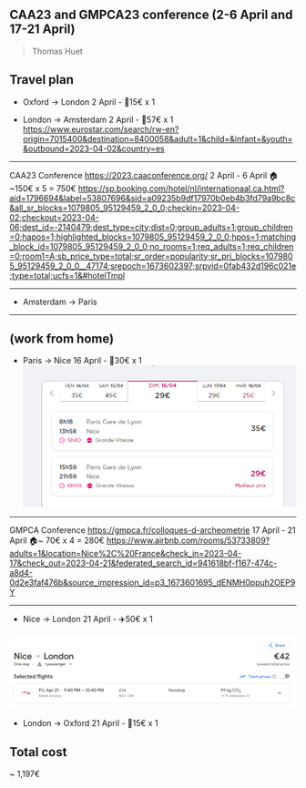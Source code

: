 
## CAA23 and GMPCA23 conference (2-6 April and 17-21 April) 
> Thomas Huet

## Travel plan

* Oxford -> London
2 April - 🚂15€ x 1

* London -> Amsterdam
2 April - 🚂57€ x 1
https://www.eurostar.com/search/rw-en?origin=7015400&destination=8400058&adult=1&child=&infant=&youth=&outbound=2023-04-02&country=es

---

CAA23 Conference https://2023.caaconference.org/
2 April - 6 April
🏠~150€ x 5 = 750€
https://sp.booking.com/hotel/nl/internationaal.ca.html?aid=1796694&label=53807696&sid=a09235b9df17970b0eb4b3fd79a9bc8c&all_sr_blocks=1079805_95129459_2_0_0;checkin=2023-04-02;checkout=2023-04-06;dest_id=-2140479;dest_type=city;dist=0;group_adults=1;group_children=0;hapos=1;highlighted_blocks=1079805_95129459_2_0_0;hpos=1;matching_block_id=1079805_95129459_2_0_0;no_rooms=1;req_adults=1;req_children=0;room1=A;sb_price_type=total;sr_order=popularity;sr_pri_blocks=1079805_95129459_2_0_0__47174;srepoch=1673602397;srpvid=0fab432d196c021e;type=total;ucfs=1&#hotelTmpl

---

* Amsterdam -> Paris

---
(work from home)
---

* Paris -> Nice
16 April - 🚂30€ x 1
![](paris-nice.png)

---

GMPCA Conference  https://gmpca.fr/colloques-d-archeometrie
17 April - 21 April
🏠~ 70€ x 4 = 280€
https://www.airbnb.com/rooms/53733809?adults=1&location=Nice%2C%20France&check_in=2023-04-17&check_out=2023-04-21&federated_search_id=941618bf-f167-474c-a8d4-0d2e3faf476b&source_impression_id=p3_1673601695_dENMH0ppuh2OEP9Y

---

* Nice -> London
21 April - ✈️50€ x 1

![](nice-london.png)

* London -> Oxford
21 April - 🚂15€ x 1

## Total cost

~ 1,197€ 


